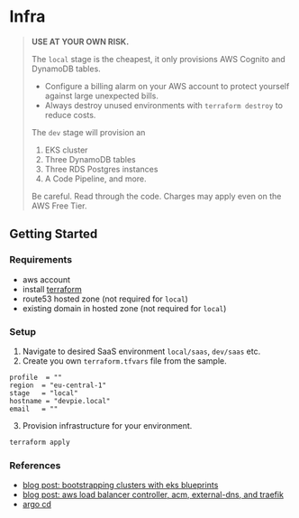 # Infra

> __USE AT YOUR OWN RISK.__ 
> 
>  The `local` stage is the cheapest, it only provisions AWS Cognito and DynamoDB tables. 
> - Configure a billing alarm on your AWS account to protect yourself against large unexpected bills.
> - Always destroy unused environments with `terraform destroy` to reduce costs.
> 
>The `dev` stage will provision an 
>1) EKS cluster
>2) Three DynamoDB tables
>3) Three RDS Postgres
>instances
>4) A Code Pipeline, and more.
>
> Be careful. Read through the code. Charges may apply even on the AWS Free Tier. 
> 

## Getting Started

### Requirements

- aws account
- install [terraform](https://www.terraform.io/)
- route53 hosted zone (not required for `local`)
- existing domain in hosted zone (not required for `local`)

### Setup
1. Navigate to desired SaaS environment `local/saas`, `dev/saas` etc.
2. Create you own `terraform.tfvars` file from the sample.

```
profile  = ""
region  = "eu-central-1"
stage   = "local"
hostname = "devpie.local"
email   = ""
```

3. Provision infrastructure for your environment.

```bash
terraform apply
```

### References

- [blog post: bootstrapping clusters with eks blueprints](https://aws.amazon.com/blogs/containers/bootstrapping-clusters-with-eks-blueprints/)
- [blog post: aws load balancer controller, acm, external-dns, and traefik](https://revolgy.com/blog/advanced-api-routing-in-eks-with-traefik-aws-loadbalancer-controller-and-external-dns/) 
- [argo cd](https://argoproj.github.io/argo-cd/getting_started/)
